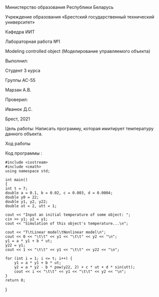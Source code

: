 Министерство образования Республики Беларусь

Учреждение образования «Брестский государственный технический университет»

Кафедра ИИТ


Лабораторная работа №1

Modeling controlled object (Моделирование управляемого объекта)

Выполнил:

Студент 3 курса

Группы АС-55

Марзан А.В.

Проверил:

Иванюк Д.С.

Брест, 2021

Цель работы: Написать программу, которая имитирует температуру данного объекта.

Ход работы 

Код программы :

    #include <iostream>
    #include <cmath>
    using namespace std;

    int main() 
    {
    int t = 7;
    double a = 0.1, b = 0.02, c = 0.003, d = 0.0004;
    double y0 = 22;
    double y1, y2, y22;
    double ut = 2, utt = 1;

    cout << "Input an initial temperature of some object: ";
    cin >> y1; y2 = y1;
    cout << "Simulation of this object's temperature...\n";

    cout << "T\tLinear model\tNonlinear model\n";
    cout << 0 << "\t\t" << y1 << "\t\t" << y2 << "\n";
    y1 = a * y1 + b * ut;
    y22 = y1;
    cout << 1 << "\t\t" << y1 << "\t\t" << y22 << "\n";

    for (int i = 1; i <= t; i++) {
        y1 = a * y1 + b * ut;
        y2 = a * y2 - b * pow(y22, 2) + c * ut + d * sin(utt);
        cout << i << "\t\t" << y1 << "\t\t" << y2 << "\n";
    }
    return 0;
}
